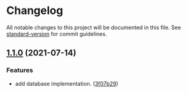 # Changelog

All notable changes to this project will be documented in this file. See [standard-version](https://github.com/conventional-changelog/standard-version) for commit guidelines.

## [1.1.0](https://github.com/iniva/express-api-ts-base/compare/v1.0.0...v1.1.0) (2021-07-14)


### Features

* add database implementation. ([3f07b29](https://github.com/iniva/express-api-ts-base/commit/3f07b29263b16df645bfadb98f42a897858e5a3e))
